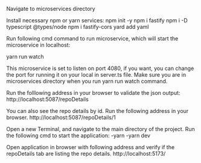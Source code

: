 Navigate to microservices directory

Install necessary npm or yarn services:
npm init -y
npm i fastify
npm i -D typescript @types/node
npm  i fastify-cors
yard add yaml

Run following cmd command to run microservice, which will start the microservice in localhost:

yarn run watch

This microservice is set to listen on port 4080, if you want, you can change the port for running it on your local in server.ts file. Make sure you are in microservices directory when you run yarn run watch command.

Run the folllowing address in your browser to validate the json output:
http://localhost:5087/repoDetails

You can also see the repo details by id. Run the following address in your browser.
http://localhost:5087/repoDetails/1

Open a new Terminal, and navigate to the main directory of the project.
Run the following cmd to start the application:
-yarn
-yarn dev

Open application in browser with following address and verify if the repoDetails tab are listing the repo details.
http://localhost:5173/